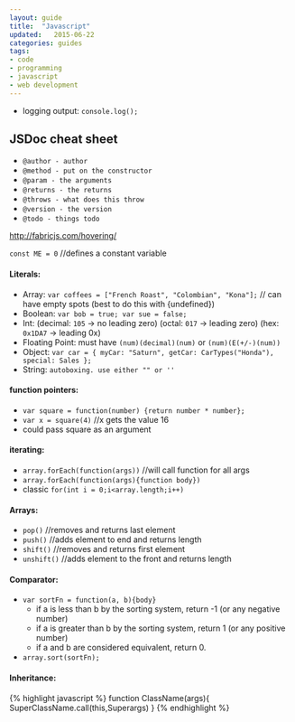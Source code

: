 ```yaml
---
layout: guide
title:  "Javascript"
updated:   2015-06-22
categories: guides
tags:
- code
- programming
- javascript
- web development
---
```


* logging output: `console.log();`

## JSDoc cheat sheet
* `@author - author`
* `@method - put on the constructor`
* `@param - the arguments`
* `@returns - the returns`
* `@throws - what does this throw`
* `@version - the version`
* `@todo - things todo`

http://fabricjs.com/hovering/

`const ME = 0` //defines a constant variable

#### Literals:
* Array: `var coffees = ["French Roast", "Colombian", "Kona"];` // can have empty spots (best to do this with {undefined})
* Boolean: `var bob = true; var sue = false;`
* Int: (decimal: `105` -> no leading zero) (octal: `017` -> leading zero) (hex: `0x1DA7` -> leading 0x)
* Floating Point: must have `(num)(decimal)(num)` or `(num)(E(+/-)(num))`
* Object: `var car = { myCar: "Saturn", getCar: CarTypes("Honda"), special: Sales };`
* String: `autoboxing. use either "" or ''`

#### function pointers:
* `var square = function(number) {return number * number};`
* `var x = square(4)` //x gets the value 16
* could pass square as an argument

#### iterating:
* `array.forEach(function(args))`   //will call function for all args
* `array.forEach(function(args){function body})`
* classic `for(int i = 0;i<array.length;i++)`

#### Arrays:
* `pop()` //removes and returns last element
* `push()` //adds element to end and returns length
* `shift()` //removes and returns first element
* `unshift()` //adds element to the front and returns length

#### Comparator:
* `var sortFn = function(a, b){body}`
    * if a is less than b by the sorting system, return -1 (or any negative number)
    * if a is greater than b by the sorting system, return 1 (or any positive number)
    * if a and b are considered equivalent, return 0.
* `array.sort(sortFn);`

#### Inheritance:
{% highlight javascript %}
    function ClassName(args){
        SuperClassName.call(this,Superargs)
    }
{% endhighlight %}
